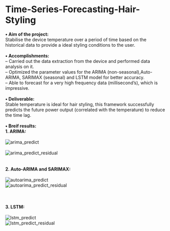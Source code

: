 # Time-Series-Forecasting-Hair-Styling
**• Aim of the project:**<br />
      Stabilise the device temperature over a period of time based on the historical data to provide a ideal styling conditions to
the user.<br /><br />
**• Accomplishments:**<br />
     – Carried out the data extraction from the device and performed data analysis on it.<br />
     – Optimized the parameter values for the ARIMA (non-seasonal),Auto-ARIMA, SARIMAX (seasonal) and LSTM model for better
accuracy.<br />
     – Able to forecast for a very high frequency data (millisecond’s), which is impressive.<br /><br />
**• Deliverable:**<br />
     Stable temperature is ideal for hair styling, this framework successfully predicts the future power output (correlated with
the temperature) to reduce the time lag.<br /><br />
**• Breif results:**<br />
**1. ARIMA:**<br /><br />
      ![arima_predict](https://user-images.githubusercontent.com/93785299/159971620-9e12fcca-935c-4c30-91c2-a9d9b779bad6.png)<br /><br />
      ![arima_predict_residual](https://user-images.githubusercontent.com/93785299/159971657-a9d68815-d915-444c-8f09-f84f4f8ee8a4.png)<br /><br />
<br />**2. Auto-ARIMA and SARIMAX:**<br /><br />
      ![autoarima_predict](https://user-images.githubusercontent.com/93785299/159971780-2cffbc00-a5ae-441a-aaab-1601944486c3.png)<br />
      ![autoarima_predict_residual](https://user-images.githubusercontent.com/93785299/159971800-a4aba9f2-5e15-412c-b18e-7370cad91e0d.png)<br /><br />
<br /><br />**3. LSTM:**<br /><br />
      ![lstm_predict](https://user-images.githubusercontent.com/93785299/159971867-c239bd06-e905-4054-aaf5-68c798d27048.png)<br />
      ![lstm_predict_residual](https://user-images.githubusercontent.com/93785299/159971885-75647d61-4bf0-4df9-be83-d576e763f9ab.png)

   
